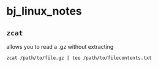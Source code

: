 # bj_linux_notes

## `zcat`

allows you to read a .gz without extracting

`zcat /path/to/file.gz | tee /path/to/filecontents.txt`

